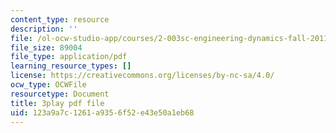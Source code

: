 ```yaml
---
content_type: resource
description: ''
file: /ol-ocw-studio-app/courses/2-003sc-engineering-dynamics-fall-2011/123a9a7c1261a9356f52e43e50a1eb68_qrbCpv3Sv34.pdf
file_size: 89004
file_type: application/pdf
learning_resource_types: []
license: https://creativecommons.org/licenses/by-nc-sa/4.0/
ocw_type: OCWFile
resourcetype: Document
title: 3play pdf file
uid: 123a9a7c-1261-a935-6f52-e43e50a1eb68
---
```

